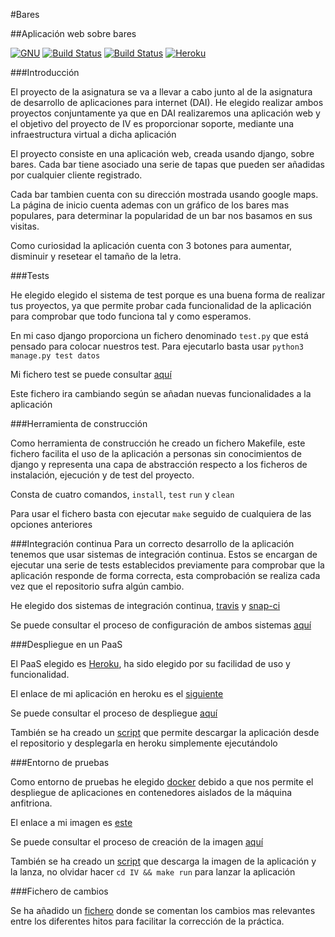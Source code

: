 #Bares

##Aplicación web sobre bares

[![GNU](https://img.shields.io/badge/license-GNU%20GPL%20V3-ff69b4.svg)](LICENSE)
[![Build Status](https://travis-ci.org/acasadoquijada/IV.svg?branch=master)](https://travis-ci.org/acasadoquijada/IV)
[![Build Status](https://snap-ci.com/acasadoquijada/IV/branch/master/build_image)](https://snap-ci.com/acasadoquijada/IV/branch/master)
[![Heroku](https://www.herokucdn.com/deploy/button.png)](http://aplicacion-bares.herokuapp.com/bares/)

###Introducción

El proyecto de la asignatura se va a llevar a cabo junto al de la asignatura de desarrollo de aplicaciones para internet (DAI).
He elegido realizar ambos proyectos conjuntamente ya que en DAI realizaremos una aplicación web y el objetivo del proyecto de IV es proporcionar soporte, mediante una infraestructura virtual a dicha aplicación

El proyecto consiste en una aplicación web, creada usando django, sobre bares. Cada bar tiene asociado una serie de tapas que pueden ser añadidas por cualquier cliente registrado.

Cada bar tambien cuenta con su dirección mostrada usando google maps. La página de inicio cuenta ademas con un gráfico de los bares mas populares, para determinar la popularidad de un bar nos basamos en sus visitas.

Como curiosidad la aplicación cuenta con 3 botones para aumentar, disminuir y resetear el tamaño de la letra.


###Tests

He elegido elegido el sistema de test porque es una buena forma de realizar tus proyectos, ya que permite probar cada funcionalidad de la aplicación para comprobar que todo funciona tal y como esperamos.

En mi caso django proporciona un fichero denominado `test.py` que está pensado para colocar nuestros test. Para ejecutarlo basta usar `python3 manage.py test datos`

Mi fichero test se puede consultar [aquí](bares/datos/tests.py)

Este fichero ira cambiando según se añadan nuevas funcionalidades a la aplicación

###Herramienta de construcción

Como herramienta de construcción he creado un fichero Makefile, este fichero facilita el uso de la aplicación a personas sin conocimientos de django y representa una capa de abstracción respecto a los ficheros de instalación, ejecución y de test del proyecto.

Consta de cuatro comandos, `install`, `test` `run` y `clean`

Para usar el fichero basta con ejecutar `make` seguido de cualquiera de las opciones anteriores

###Integración continua
Para un correcto desarrollo de la aplicación tenemos que usar sistemas de integración continua. Estos se encargan de ejecutar una serie de tests establecidos previamente para comprobar que la aplicación responde de forma correcta, esta comprobación se realiza cada vez que el repositorio sufra algún cambio.

He elegido dos sistemas de integración continua, [travis](https://travis-ci.org/) y [snap-ci](https://snap-ci.com/)

Se puede consultar el proceso de configuración de ambos sistemas [aquí](documentacion/integracion-continua.md)


###Despliegue en un PaaS

El PaaS elegido es [Heroku](https://id.heroku.com/), ha sido elegido por su facilidad de uso y funcionalidad.

El enlace de mi aplicación en heroku es el [siguiente](http://aplicacion-bares.herokuapp.com/bares/)

Se puede consultar el proceso de despliegue [aquí](documentacion/despliegue-heroku.md)

También se ha creado un [script](scripts/despliegue-heroku.sh) que permite descargar la aplicación desde el repositorio y desplegarla en heroku simplemente ejecutándolo


###Entorno de pruebas

Como entorno de pruebas he elegido [docker](https://www.docker.com/) debido a que nos permite el despliegue de aplicaciones en contenedores aislados de la máquina anfitriona.

El enlace a mi imagen es [este](https://hub.docker.com/r/acasadoquijada/ppe/)

Se puede consultar el proceso de creación de la imagen [aquí](documentacion/docker.md)

También se ha creado un [script](scripts/docker.sh) que descarga la imagen de la aplicación y la lanza, no olvidar hacer `cd IV && make run` para lanzar la aplicación


###Fichero de cambios

Se ha añadido un [fichero](documentacion/cambios.md) donde se comentan los cambios mas relevantes entre los diferentes hitos para facilitar la corrección de la práctica.


